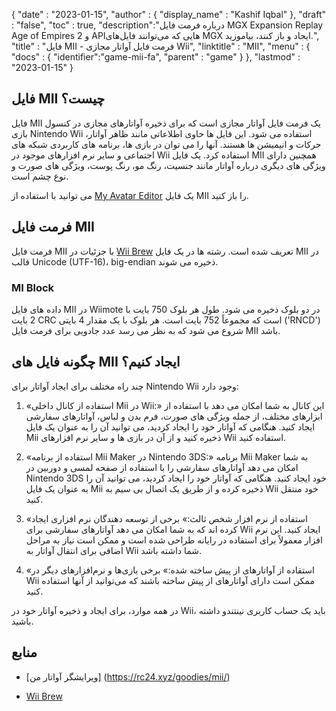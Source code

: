 {
  "date" : "2023-01-15",
  "author" : {
    "display_name" : "Kashif Iqbal"
},
  "draft" : "false",
  "toc" : true,
  "description":"درباره فرمت فایل MGX Expansion Replay Age of Empires 2 و APIهایی که می‌توانند فایل‌های MGX ایجاد و باز کنند، بیاموزید.",
  "title" : "فایل MII - فرمت فایل آواتار مجازی Wii",
  "linktitle" : "MII",
  "menu" : {
    "docs" : {
      "identifier":"game-mii-fa",
      "parent" : "game"
}
},
  "lastmod" : "2023-01-15"
}

## فایل MII چیست؟

فایل MII یک فرمت فایل آواتار مجازی است که برای ذخیره آواتارهای مجازی در کنسول بازی Nintendo Wii استفاده می شود. این فایل ها حاوی اطلاعاتی مانند ظاهر آواتار، حرکات و انیمیشن ها هستند. آنها را می توان در بازی ها، برنامه های کاربردی شبکه های اجتماعی و سایر نرم افزارهای موجود در Wii استفاده کرد. یک فایل MII همچنین دارای ویژگی های دیگری درباره آواتار مانند جنسیت، رنگ مو، رنگ پوست، ویژگی های صورت و نوع چشم است.

می توانید با استفاده از [My Avatar Editor](https://rc24.xyz/goodies/mii/) یک فایل MII را باز کنید.

## فرمت فایل MII

فرمت فایل MII با جزئیات در [Wii Brew](https://wiibrew.org/wiki/Mii_data) تعریف شده است. رشته ها در یک فایل MII در قالب Unicode (UTF-16)، big-endian ذخیره می شوند.

### MI Block

داده های فایل MII در Wiimote در دو بلوک ذخیره می شود. طول هر بلوک 750 بایت با 2 بایت CRC است که مجموعاً 752 بایت است. هر بلوک با یک مقدار 4 بایتی ('RNCD') شروع می شود که به نظر می رسد عدد جادویی برای فرمت فایل MII باشد.

## چگونه فایل های MII ایجاد کنیم؟

چند راه مختلف برای ایجاد آواتار برای Nintendo Wii وجود دارد:

1. «استفاده از کانال داخلی Mii در Wii:» این کانال به شما امکان می دهد با استفاده از ابزارهای مختلف، از جمله ویژگی های صورت، فرم بدن و لباس، آواتارهای سفارشی ایجاد کنید. هنگامی که آواتار خود را ایجاد کردید، می توانید آن را به عنوان یک فایل Mii ذخیره کنید و از آن در بازی ها و سایر نرم افزارهای Wii استفاده کنید.

1. «استفاده از برنامه Mii Maker در Nintendo 3DS:» برنامه Mii Maker به شما امکان می دهد آواتارهای سفارشی را با استفاده از صفحه لمسی و دوربین در Nintendo 3DS خود ایجاد کنید. هنگامی که آواتار خود را ایجاد کردید، می توانید آن را به عنوان یک فایل Mii ذخیره کرده و از طریق یک اتصال بی سیم به Wii خود منتقل کنید.

1. «استفاده از نرم افزار شخص ثالث:» برخی از توسعه دهندگان نرم افزاری ایجاد کرده اند که به شما امکان می دهد آواتارهای سفارشی برای Wii ایجاد کنید. این نرم افزار معمولاً برای استفاده در رایانه طراحی شده است و ممکن است نیاز به مراحل اضافی برای انتقال آواتار به Wii شما داشته باشد.

1. «استفاده از آواتارهای از پیش ساخته شده:» برخی بازی‌ها و نرم‌افزارهای دیگر در Wii ممکن است دارای آواتارهای از پیش ساخته باشند که می‌توانید از آنها استفاده کنید.

در همه موارد، برای ایجاد و ذخیره آواتار خود در Wii، باید یک حساب کاربری نینتندو داشته باشید.

## منابع

* [ویرایشگر آواتار من] (https://rc24.xyz/goodies/mii/)

* [Wii Brew](https://wiibrew.org/wiki/Mii_data)


